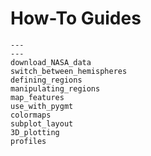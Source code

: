 # How-To Guides
```{nbgallery}
---
---
download_NASA_data
switch_between_hemispheres
defining_regions
manipulating_regions
map_features
use_with_pygmt
colormaps
subplot_layout
3D_plotting
profiles
```